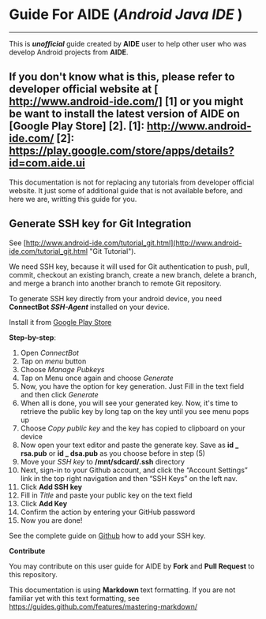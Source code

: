 **Guide For AIDE** (_Android Java IDE_ )
===========================
_ _ _ _ _ _ _ _ _ _ _ _ _ _ _ _ _ _ _ _ _

This is **_unofficial_** guide created by **AIDE** user to help other user who was develop Android projects from **AIDE**. 

If you don't know what is this, please refer to developer official website at [ http://www.android-ide.com/] [1] or you might be want to install the latest version of AIDE on [Google Play Store] [2].
[1]: http://www.android-ide.com/
[2]: https://play.google.com/store/apps/details?id=com.aide.ui 
-
This documentation is not for replacing any tutorials from developer official website. It just some of additional guide that is not available before, and here we are, writting this guide for you. 

## **Generate SSH key for Git Integration** 

See [http://www.android-ide.com/tutorial_git.html](http://www.android-ide.com/tutorial_git.html "Git Tutorial"). 

We need SSH key, because it will used for Git authentication to push, pull, commit, checkout an existing branch, create a new branch, delete a branch, and merge a branch into another branch to remote Git repository. 

To generate SSH key directly from your android device, you need **ConnectBot _SSH-Agent_** installed on your device. 

Install it from [Google Play Store](https://play.google.com/store/apps/details?id=com.madgag.ssh.agent "ConnectBot SSH-Agent") 

**Step-by-step**: 

  1. Open _ConnectBot_
  2. Tap on _menu_ button
  3. Choose _Manage Pubkeys_
  4. Tap on Menu once again and choose _Generate_
  5. Now, you have the option for key generation. Just Fill in the text field and then click _Generate_ 
  6. When all is done, you will see your generated key. Now, it's time to retrieve the public key by long tap on the key until you see menu pops up
  7. Choose _Copy public key_ and the key has copied to clipboard on your device
  8. Now open your text editor and paste the generate key. Save as **id _ rsa.pub** or **id _ dsa.pub** as you choose before in step (5)
  9. Move your _SSH key_ to **/mnt/sdcard/.ssh** directory
  10. Next, sign-in to your Github account, and click the “Account Settings” link in the top right navigation and then “SSH Keys” on the left nav. 
  11. Click **Add SSH key** 
  12. Fill in _Title_ and paste your public key on the text field 
  13. Click **Add Key** 
  14. Confirm the action by entering your GitHub password 
  15. Now you are done! 

See the complete guide on [Github](https://help.github.com/articles/generating-ssh-keys/) how to add your SSH key. 

**Contribute** 

You may contribute on this user guide for AIDE by **Fork** and **Pull Request** to this repository. 

This documentation is using **Markdown** text formatting. If you are not familiar yet with this text formatting, see https://guides.github.com/features/mastering-markdown/ 
